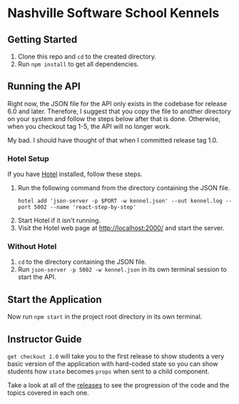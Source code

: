# Nashville Software School Kennels

## Getting Started

1. Clone this repo and `cd` to the created directory.
1. Run `npm install` to get all dependencies.

## Running the API

Right now, the JSON file for the API only exists in the codebase for release 6.0 and later. Therefore, I suggest that you copy the file to another directory on your system and follow the steps below after that is done. Otherwise, when you checkout tag 1-5, the API will no longer work.

My bad. I should have thought of that when I committed release tag 1.0.

### Hotel Setup

If you have [Hotel](https://github.com/typicode/hotel) installed, follow these steps.

1. Run the following command from the directory containing the JSON file.
    ```
    hotel add 'json-server -p $PORT -w kennel.json' --out kennel.log --port 5002 --name 'react-step-by-step'
    ```
1. Start Hotel if it isn't running.
1. Visit the Hotel web page at [http://localhost:2000/](http://localhost:2000/) and start the server.

### Without Hotel

1. `cd` to the directory containing the JSON file.
1. Run `json-server -p 5002 -w kennel.json` in its own terminal session to start the API.

## Start the Application

Now run `npm start` in the project root directory in its own terminal.

## Instructor Guide

`get checkout 1.0` will take you to the first release to show students a very basic version of the application with hard-coded state so you can show students how `state` becomes `props` when sent to a child component.

Take a look at all of the [releases](https://github.com/stevebrownlee/react-step-by-step/releases) to see the progression of the code and the topics covered in each one.


